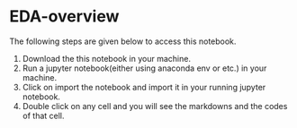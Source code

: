 # EDA-overview
The following steps are given below to access this notebook.
1. Download the this notebook in your machine.
2. Run a jupyter notebook(either using anaconda env or etc.) in your machine.
3. Click on import the notebook and import it in your running jupyter notebook.
4. Double click on any cell and you will see the markdowns and the codes of that cell.
